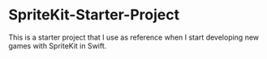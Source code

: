# SpriteKit-Starter-Project
This is a starter project that I use as reference when I start developing new games with SpriteKit in Swift.
